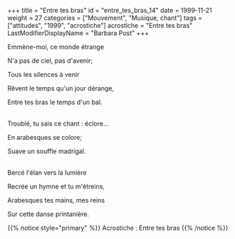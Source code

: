 +++
title = "Entre tes bras"
id = "entre_tes_bras_14"
date = 1999-11-21
weight = 27
categories = ["Mouvement", "Musique, chant"]
tags = ["attitudes", "1999", "acrostiche"]
acrostiche = "Entre tes bras"
LastModifierDisplayName = "Barbara Post"
+++

Emmène-moi, ce monde étrange

N'a pas de ciel, pas d'avenir;

Tous les silences à venir

Rêvent le temps qu'un jour dérange,

Entre tes bras le temps d'un bal.

 \
Troublé, tu sais ce chant : éclore...

En arabesques se colore;

Suave un souffle madrigal.

 \
Bercé l'élan vers la lumière

Recrée un hymne et tu m'étreins,

Arabesques tes mains, mes reins

Sur cette danse printanière.

{{% notice style="primary" %}}
Acrostiche : Entre tes bras
{{% /notice %}}
